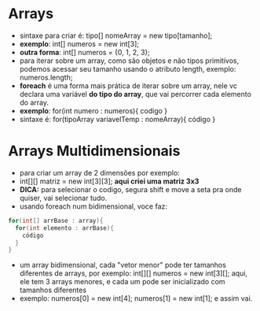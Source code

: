 # Arrays
- sintaxe para criar é: tipo[] nomeArray = new tipo[tamanho];
- **exemplo**: int[] numeros = new int[3];
- **outra forma**: int[] numeros = {0, 1, 2, 3};
- para iterar sobre um array, como são objetos e não tipos primitivos, podemos acessar seu tamanho usando o atributo length, exemplo: numeros.length;
- **foreach** é uma forma mais prática de iterar sobre um array, nele vc declara uma variável **do tipo do array**, que vai percorrer cada elemento do array.
- **exemplo**: for(int numero : numeros){ codigo }
- sintaxe é: for(tipoArray variavelTemp : nomeArray){ código }

# Arrays Multidimensionais
- para criar um array de 2 dimensões por exemplo:
- int[][] matriz = new int[3][3]; **aqui criei uma matriz 3x3**
- **DICA:** para selecionar o codigo, segura shift e move a seta pra onde quiser, vai selecionar tudo.
- usando foreach num bidimensional, voce faz:
```java
for(int[] arrBase : array){
  for(int elemento : arrBase){
    código
  }
}
```
- um array bidimensional, cada "vetor menor" pode ter tamanhos diferentes de arrays, por exemplo: int[][] numeros = new int[3][]; aqui, ele tem 3 arrays menores, e cada um pode ser inicializado com tamanhos diferentes
- exemplo:  numeros[0] = new int[4]; numeros[1] = new int[1]; e assim vai.




